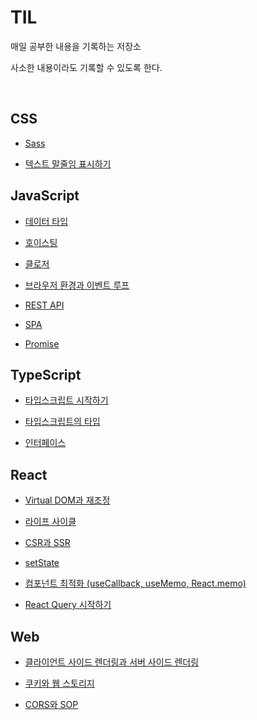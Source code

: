 # TIL

매일 공부한 내용을 기록하는 저장소

사소한 내용이라도 기록할 수 있도록 한다.

<br>

## CSS

- [Sass](https://github.com/chanyDev/TIL/blob/main/CSS/Sass.md)

- [텍스트 말줄임 표시하기](https://github.com/chanyDev/TIL/blob/main/CSS/%ED%85%8D%EC%8A%A4%ED%8A%B8%20%EB%A7%90%EC%A4%84%EC%9E%84%20%ED%91%9C%EC%8B%9C%ED%95%98%EA%B8%B0.md)

## JavaScript

- [데이터 타입](https://github.com/chanyDev/TIL/blob/main/JavaScript/%EB%8D%B0%EC%9D%B4%ED%84%B0%20%ED%83%80%EC%9E%85.md)

- [호이스팅](https://github.com/chanyDev/TIL/blob/main/JavaScript/%ED%98%B8%EC%9D%B4%EC%8A%A4%ED%8C%85.md)

- [클로저](https://github.com/chanyDev/TIL/blob/main/JavaScript/%ED%81%B4%EB%A1%9C%EC%A0%80.md)

- [브라우저 환경과 이벤트 루프](https://github.com/chanyDev/TIL/blob/main/JavaScript/%EB%B8%8C%EB%9D%BC%EC%9A%B0%EC%A0%80%20%ED%99%98%EA%B2%BD%EA%B3%BC%20%EC%9D%B4%EB%B2%A4%ED%8A%B8%20%EB%A3%A8%ED%94%84.md)

- [REST API](https://github.com/chanyDev/TIL/blob/main/JavaScript/REST%20API.md)

- [SPA](https://github.com/chanyDev/TIL/blob/main/JavaScript/SPA.md)

- [Promise](https://github.com/chanyDev/TIL/blob/main/JavaScript/Promise.md)

## TypeScript

- [타입스크립트 시작하기](https://github.com/chanyDev/TIL/blob/main/TypeScript/%ED%83%80%EC%9E%85%EC%8A%A4%ED%81%AC%EB%A6%BD%ED%8A%B8%20%EC%8B%9C%EC%9E%91%ED%95%98%EA%B8%B0.md)

- [타입스크립트의 타입](https://github.com/chanyDev/TIL/blob/main/TypeScript/%ED%83%80%EC%9E%85%EC%8A%A4%ED%81%AC%EB%A6%BD%ED%8A%B8%EC%9D%98%20%ED%83%80%EC%9E%85.md)

- [인터페이스](https://github.com/chanyDev/TIL/blob/main/TypeScript/%EC%9D%B8%ED%84%B0%ED%8E%98%EC%9D%B4%EC%8A%A4.md)

## React

- [Virtual DOM과 재조정](https://github.com/chanyDev/TIL/blob/main/React/Virtual%20DOM%EA%B3%BC%20%EC%9E%AC%EC%A1%B0%EC%A0%95.md)

- [라이프 사이클](https://github.com/chanyDev/TIL/blob/main/React/%EB%9D%BC%EC%9D%B4%ED%94%84%20%EC%82%AC%EC%9D%B4%ED%81%B4.md)

- [CSR과 SSR](https://github.com/chanyDev/TIL/blob/main/React/CSR%EA%B3%BC%20SSR.md)

- [setState](https://github.com/chanyDev/TIL/blob/main/React/setState.md)

- [컴포넌트 최적화 (useCallback, useMemo, React.memo)](<https://github.com/chanyDev/TIL/blob/main/React/%EC%BB%B4%ED%8F%AC%EB%84%8C%ED%8A%B8%20%EC%B5%9C%EC%A0%81%ED%99%94%20(useCallback%2C%20useMemo%2C%20React.Memo).md>)

- [React Query 시작하기](https://github.com/chanyDev/TIL/blob/main/React/React%20Query%20%EC%8B%9C%EC%9E%91%ED%95%98%EA%B8%B0.md)

## Web

- [클라이언트 사이드 렌더링과 서버 사이드 렌더링](https://github.com/chanyDev/TIL/blob/main/Web/%ED%81%B4%EB%9D%BC%EC%9D%B4%EC%96%B8%ED%8A%B8%20%EC%82%AC%EC%9D%B4%EB%93%9C%20%EB%A0%8C%EB%8D%94%EB%A7%81%EA%B3%BC%20%EC%84%9C%EB%B2%84%20%EC%82%AC%EC%9D%B4%EB%93%9C%20%EB%A0%8C%EB%8D%94%EB%A7%81.md)

- [쿠키와 웹 스토리지](https://github.com/chanyDev/TIL/blob/main/Web/%EC%BF%A0%ED%82%A4%EC%99%80%20%EC%9B%B9%20%EC%8A%A4%ED%86%A0%EB%A6%AC%EC%A7%80.md)

- [CORS와 SOP](https://github.com/chanyDev/TIL/blob/main/Web/CORS%EC%99%80%20SOP.md)
